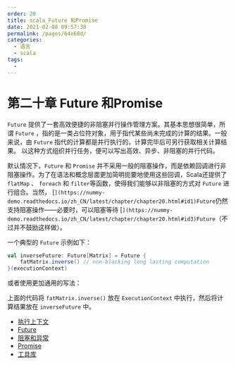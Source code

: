 ```yaml
---
order: 20
title: scala_Future 和Promise
date: 2021-02-08 09:57:38
permalink: /pages/64e68d/
categories: 
  - 语言
  - scala
tags: 
  - 
---
```


# 第二十章 Future 和Promise

`Future` 提供了一套高效便捷的非阻塞并行操作管理方案。其基本思想很简单，所谓 `Future` ，指的是一类占位符对象，用于指代某些尚未完成的计算的结果。一般来说，由 `Future` 指代的计算都是并行执行的，计算完毕后可另行获取相关计算结果。 以这种方式组织并行任务，便可以写出高效、异步、非阻塞的并行代码。

默认情况下，`Future` 和 `Promise` 并不采用一般的阻塞操作，而是依赖回调进行非阻塞操作。为了在语法和概念层面更加简明扼要地使用这些回调，Scala还提供了 `flatMap` 、 `foreach` 和 `filter`等函数，使得我们能够以非阻塞的方式对 `Future` 进行组合。当然， [``](https://nummy-demo.readthedocs.io/zh_CN/latest/chapter/chapter20.html#id1)Future``仍然支持阻塞操作——必要时，可以阻塞等待 [``](https://nummy-demo.readthedocs.io/zh_CN/latest/chapter/chapter20.html#id3)Future``（不过并不鼓励这样做）。

一个典型的 `Future` 示例如下：

```scala
val inverseFuture: Future[Matrix] = Future {
    fatMatrix.inverse() // non-blocking long lasting computation
}(executionContext)
```

或者使用更加通用的写法：

上面的代码将 `fatMatrix.inverse()` 放在 `ExecutionContext` 中执行，然后将计算结果放在 `inverseFuture` 中。

- [执行上下文](https://nummy-demo.readthedocs.io/zh_CN/latest/chapter/sub20/context.html)
- [Future](https://nummy-demo.readthedocs.io/zh_CN/latest/chapter/sub20/future.html)
- [阻塞和异常](https://nummy-demo.readthedocs.io/zh_CN/latest/chapter/sub20/blocking.html)
- [Promise](https://nummy-demo.readthedocs.io/zh_CN/latest/chapter/sub20/promise.html)
- [工具库](https://nummy-demo.readthedocs.io/zh_CN/latest/chapter/sub20/promise.html#id3)